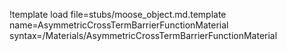 !template load file=stubs/moose_object.md.template name=AsymmetricCrossTermBarrierFunctionMaterial syntax=/Materials/AsymmetricCrossTermBarrierFunctionMaterial